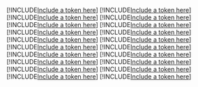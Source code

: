 [!INCLUDE[Include a token here](refs1536842630773/r1.md)]
[!INCLUDE[Include a token here](refs1536842630773/r2.md)]
[!INCLUDE[Include a token here](refs1536842630773/r3.md)]
[!INCLUDE[Include a token here](refs1536842630773/r4.md)]
[!INCLUDE[Include a token here](refs1536842630773/r5.md)]
[!INCLUDE[Include a token here](refs1536842630773/r6.md)]
[!INCLUDE[Include a token here](refs1536842630773/r7.md)]
[!INCLUDE[Include a token here](refs1536842630773/r8.md)]
[!INCLUDE[Include a token here](refs1536842630773/r9.md)]
[!INCLUDE[Include a token here](refs1536842630773/r10.md)]
[!INCLUDE[Include a token here](refs1536842630773/r11.md)]
[!INCLUDE[Include a token here](refs1536842630773/r12.md)]
[!INCLUDE[Include a token here](refs1536842630773/r13.md)]
[!INCLUDE[Include a token here](refs1536842630773/r14.md)]
[!INCLUDE[Include a token here](refs1536842630773/r15.md)]
[!INCLUDE[Include a token here](refs1536842630773/r16.md)]
[!INCLUDE[Include a token here](refs1536842630773/r17.md)]
[!INCLUDE[Include a token here](refs1536842630773/r18.md)]
[!INCLUDE[Include a token here](refs1536842630773/r19.md)]
[!INCLUDE[Include a token here](refs1536842630773/r20.md)]